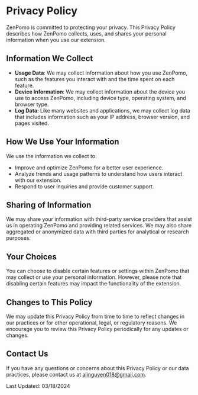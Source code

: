 # Privacy Policy

ZenPomo is committed to protecting your privacy. This Privacy Policy describes how ZenPomo collects, uses, and shares your personal information when you use our extension.

## Information We Collect

- **Usage Data**: We may collect information about how you use ZenPomo, such as the features you interact with and the time spent on each feature.
- **Device Information**: We may collect information about the device you use to access ZenPomo, including device type, operating system, and browser type.
- **Log Data**: Like many websites and applications, we may collect log data that includes information such as your IP address, browser version, and pages visited.

## How We Use Your Information

We use the information we collect to:
- Improve and optimize ZenPomo for a better user experience.
- Analyze trends and usage patterns to understand how users interact with our extension.
- Respond to user inquiries and provide customer support.

## Sharing of Information

We may share your information with third-party service providers that assist us in operating ZenPomo and providing related services. We may also share aggregated or anonymized data with third parties for analytical or research purposes.

## Your Choices

You can choose to disable certain features or settings within ZenPomo that may collect or use your personal information. However, please note that disabling certain features may impact the functionality of the extension.

## Changes to This Policy

We may update this Privacy Policy from time to time to reflect changes in our practices or for other operational, legal, or regulatory reasons. We encourage you to review this Privacy Policy periodically for any updates or changes.

## Contact Us

If you have any questions or concerns about this Privacy Policy or our data practices, please contact us at alinguyen018@gmail.com.

Last Updated: 03/18/2024
